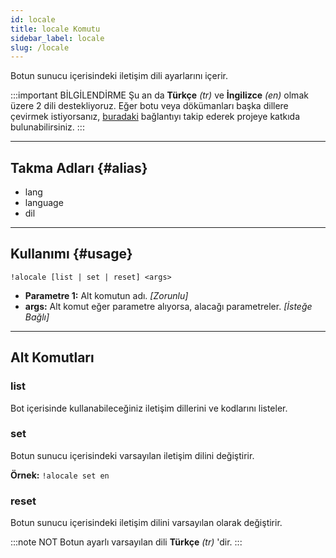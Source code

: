 ```yaml
---
id: locale
title: locale Komutu
sidebar_label: locale
slug: /locale
---
```

Botun sunucu içerisindeki iletişim dili ayarlarını içerir.

:::important BİLGİLENDİRME 
Şu an da **Türkçe** _(tr)_ ve **İngilizce** _(en)_ olmak üzere 2 dili destekliyoruz. 
Eğer botu veya dökümanları başka dillere çevirmek istiyorsanız, [buradaki](https://docs.google.com/document/d/1D2W7JEw1cXXZj-557viPCH-X7q2ymUl92XYYekyQI0s/edit?usp=sharing)
bağlantıyı takip ederek projeye katkıda bulunabilirsiniz.
:::

---

## Takma Adları {#alias}

- lang
- language
- dil

---

## Kullanımı {#usage}

`!alocale [list | set | reset] <args>`

- **Parametre 1:** Alt komutun adı. *[Zorunlu]*
- **args:** Alt komut eğer parametre alıyorsa, alacağı parametreler. *[İsteğe Bağlı]*

---

## Alt Komutları

### list

Bot içerisinde kullanabileceğiniz iletişim dillerini ve kodlarını listeler.

### set

Botun sunucu içerisindeki varsayılan iletişim dilini değiştirir.

**Örnek:** `!alocale set en`

### reset

Botun sunucu içerisindeki iletişim dilini varsayılan olarak değiştirir.

:::note NOT
Botun ayarlı varsayılan dili **Türkçe** _(tr)_ 'dir.
:::
